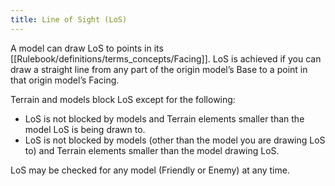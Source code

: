 ```yaml
---
title: Line of Sight (LoS)
---
```

A model can draw LoS to points in its [[Rulebook/definitions/terms_concepts/Facing]]. LoS is achieved if you can draw a straight line from any part of the origin model’s Base to a point in that origin model’s Facing.

Terrain and models block LoS except for the following:
- LoS is not blocked by models and Terrain elements smaller than the model LoS is being drawn to.
- LoS is not blocked by models (other than the model you are drawing LoS to) and Terrain elements smaller than the model drawing LoS.

LoS may be checked for any model (Friendly or Enemy) at any time.